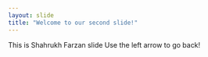 ```yaml
---
layout: slide
title: "Welcome to our second slide!"
---
```

This is Shahrukh Farzan slide
Use the left arrow to go back!
